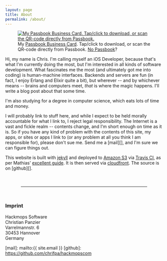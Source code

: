 ```yaml
---
layout: page
title: About
permalink: /about/
---
```


<figure class="passbook-card"><a href="https://d2xs82utexg37l.cloudfront.net/chrifpa.pkpass"><img src="{{ site.url | append: site.assets }}passbook.png" alt="My Passbook Business Card. Tap/click to download, or scan the QR-code directly from Passbook."></a><figcaption>My <a href="//hackmops.com/posts/2015-06-05-passbook-business-card/">Passbook Business Card</a>. Tap/click to download, or scan the QR-code directly from Passbook. <a href="{{ site.url }}/chrifpa.vcf">No Passbook</a>?</figcaption></figure>

Hi, my name is Chris. I'm calling myself an iOS Developer, because that's what I'm currently doing the most, but I'm interested in all kinds of software development. What fascinates me the most (and ultimately got me into coding) is human-machine interfaces. Backends and servers are fun (in fact, I enjoy Erlang and Elixir quite a bit), but wherever -- and by whichever means -- brains and computers meet, *that* is where the magic happens. I'll write a blog post about that some time.

I'm also studying for a degree in computer science, which eats lots of time and money.

I will probably link to stuff here, and while I expect to be held morally accountable for what I link to, I reject legal responsibility. The Internet is a vast and fickle realm -- contents change, and I'm short enough on time as it is. So if you have any kind of problem with the contents of this site, my apps, or sites or apps I link to (or any problem at all you think I am responsible for), please don't sue me. Send me a [mail][], and I'm sure we can figure things out.


This website is built with [jekyll][] and deployed to [Amazon S3][s3] via [Travis CI][], as per Mathias' [excellent guide](http://www.paperplanes.de/2013/8/13/deploying-your-jekyll-blog-to-s3-with-travis-ci.html). It is then served via [cloudfront][]. The source is on [github][].

<hr style="margin:50px" />

### Imprint

Hackmops Software<br />
Christian Panzier<br />
Varrelmannstr. 6<br />
30453 Hannover<br />
Germany

[Travis CI]: https://travis-ci.org/chrifpa/hackmopscom
[s3]: http://aws.amazon.com/s3/
[jekyll]: http://jekyllrb.com
[cloudfront]: http://hackmops.com/posts/2015-06-02-cloudfront/
[mail]: mailto:{{ site.email }}
[github]: https://github.com/chrifpa/hackmopscom
